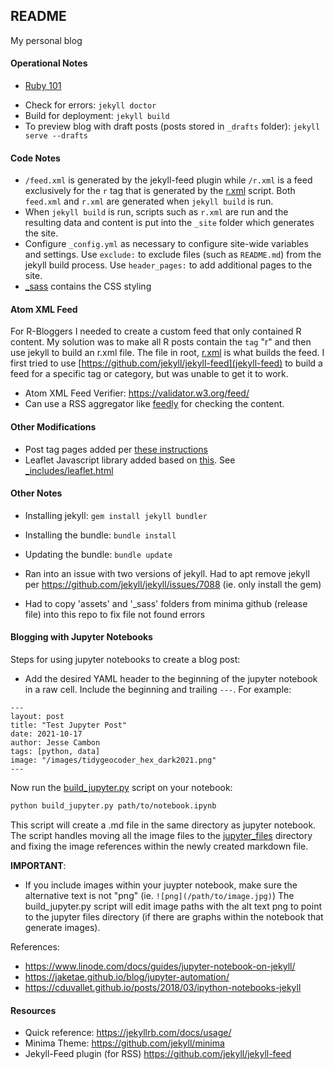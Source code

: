 ## README

My personal blog

#### Operational Notes

- [Ruby 101](https://jekyllrb.com/docs/ruby-101/)

* Check for errors: `jekyll doctor`
* Build for deployment: `jekyll build`
* To preview blog with draft posts (posts stored in `_drafts` folder): `jekyll serve --drafts`

#### Code Notes

* `/feed.xml` is generated by the jekyll-feed plugin while `/r.xml` is a feed exclusively for the `r` tag that is generated by the [r.xml](r.xml) script. Both `feed.xml` and `r.xml` are generated when `jekyll build` is run.
* When `jekyll build` is run, scripts such as `r.xml` are run and the resulting data and content is put into the `_site` folder which generates the site.
* Configure `_config.yml` as necessary to configure site-wide variables and settings. Use `exclude:` to exclude files (such as `README.md`) from the jekyll build process. Use `header_pages:` to add additional pages to the site.
* [_sass](_sass) contains the CSS styling

#### Atom XML Feed

For R-Bloggers I needed to create a custom feed that only contained R content. My solution was to make all R posts contain the `tag` "r" and then use jekyll to build an r.xml file. The file in root, [r.xml](r.xml) is what builds the feed. I first tried to use [https://github.com/jekyll/jekyll-feed](jekyll-feed) to build a feed for a specific tag or category, but was unable to get it to work.

* Atom XML Feed Verifier: https://validator.w3.org/feed/
* Can use a RSS aggregator like [feedly](https://feedly.com/) for checking the content.

#### Other Modifications

- Post tag pages added per [these instructions](https://longqian.me/2017/02/09/github-jekyll-tag/)
- Leaflet Javascript library added based on [this](https://github.com/dieghernan/dieghernan.github.io/blob/master/_includes/leaflet.html). See [_includes/leaflet.html](_includes/leaflet.html)

#### Other Notes

* Installing jekyll: `gem install jekyll bundler`
* Installing the bundle: `bundle install`
* Updating the bundle: `bundle update`

* Ran into an issue with two versions of jekyll. Had to apt remove jekyll per https://github.com/jekyll/jekyll/issues/7088 (ie. only install the gem)
* Had to copy 'assets' and '_sass' folders from minima github (release file) into this repo to fix file not found errors

#### Blogging with Jupyter Notebooks

Steps for using jupyter notebooks to create a blog post:

- Add the desired YAML header to the beginning of the jupyter notebook in a raw cell. Include the beginning and trailing `---`. For example:

```
---
layout: post
title: "Test Jupyter Post"
date: 2021-10-17
author: Jesse Cambon
tags: [python, data]
image: "/images/tidygeocoder_hex_dark2021.png"
---
```

Now run the [build_jupyter.py](build_jupyter.py) script on your notebook:

```sh
python build_jupyter.py path/to/notebook.ipynb
```

This script will create a .md file in the same directory as jupyter notebook. The script handles moving all the image files to the [jupyter_files](jupyter_files) directory and fixing the image references within the newly created markdown file.

**IMPORTANT**: 
- If you include images within your juypter notebook, make sure the alternative text is not "png" (ie. `![png](/path/to/image.jpg)`) The build_jupyter.py script will edit image paths with the alt text png to point to the jupyter files directory (if there are graphs within the notebook that generate images).

References:

- https://www.linode.com/docs/guides/jupyter-notebook-on-jekyll/
- https://jaketae.github.io/blog/jupyter-automation/
- https://cduvallet.github.io/posts/2018/03/ipython-notebooks-jekyll 

#### Resources
* Quick reference: https://jekyllrb.com/docs/usage/
* Minima Theme: https://github.com/jekyll/minima
* Jekyll-Feed plugin (for RSS) https://github.com/jekyll/jekyll-feed
